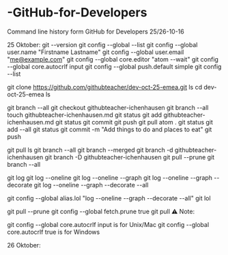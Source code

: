 # -GitHub-for-Developers
Command line history form  GitHub for Developers 25/26-10-16

25 Oktober:
git --version
git config --global --list
git config --global user.name "Firstname Lastname"
git config --global user.email "me@example.com"
git config --global core.editor "atom --wait"
git config --global core.autocrlf input
git config --global push.default simple
git config --list

git clone https://github.com/githubteacher/dev-oct-25-emea.git
ls
cd dev-oct-25-emea
ls

git branch --all
git checkout githubteacher-ichenhausen
git branch --all
touch githubteacher-ichenhausen.md
git status
git add githubteacher-ichenhausen.md
git status
git commit
git push
git pull
atom .
git status
git add --all
git status
git commit -m "Add things to do and places to eat"
git push

git pull
ls
git branch --all
git branch --merged
git branch -d githubteacher-ichenhausen
git branch -D githubteacher-ichenhausen
git pull --prune
git branch --all

git log
git log --oneline
git log --oneline --graph
git log --oneline --graph --decorate
git log --oneline --graph --decorate --all

git config --global alias.lol "log --oneline --graph --decorate --all"
git lol

git pull --prune
git config --global fetch.prune true
git pull
:warning: Note:

git config --global core.autocrlf input is for Unix/Mac
git config --global core.autocrlf true is for Windows

26 Oktober:
